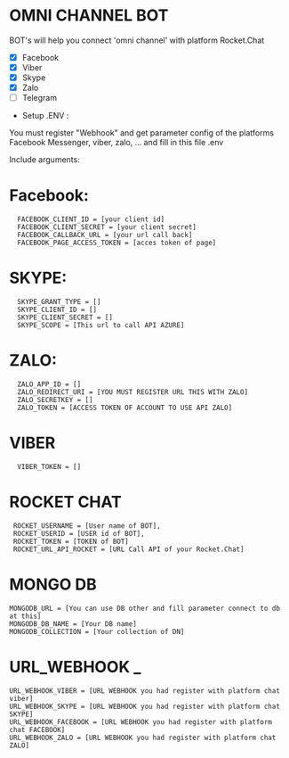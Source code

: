 # OMNI CHANNEL BOT

BOT's will help you connect 'omni channel' with platform Rocket.Chat
- [x] Facebook
- [x] Viber
- [x] Skype
- [x] Zalo
- [ ] Telegram

* Setup .ENV : 

You must register "Webhook" and get parameter config of the platforms Facebook Messenger, viber, zalo, ... and fill in this file .env

Include arguments:

  # Facebook:
      FACEBOOK_CLIENT_ID = [your client id]
      FACEBOOK_CLIENT_SECRET = [your client secret]
      FACEBOOK_CALLBACK_URL = [your url call back]
      FACEBOOK_PAGE_ACCESS_TOKEN = [acces token of page]
      
  # SKYPE:
      SKYPE_GRANT_TYPE = []
      SKYPE_CLIENT_ID = []
      SKYPE_CLIENT_SECRET = []
      SKYPE_SCOPE = [This url to call API AZURE]
      
  # ZALO:
      ZALO_APP_ID = []
      ZALO_REDIRECT_URI = [YOU MUST REGISTER URL THIS WITH ZALO]
      ZALO_SECRETKEY = []
      ZALO_TOKEN = [ACCESS TOKEN OF ACCOUNT TO USE API ZALO]
      
  # VIBER
      VIBER_TOKEN = []

  # ROCKET CHAT
     ROCKET_USERNAME = [User name of BOT],
     ROCKET_USERID = [USER id of BOT],
     ROCKET_TOKEN = [TOKEN of BOT]
     ROCKET_URL_API_ROCKET = [URL Call API of your Rocket.Chat]

  # MONGO DB
    MONGODB_URL = [You can use DB other and fill parameter connect to db at this]
    MONGODB_DB_NAME = [Your DB name]
    MONGODB_COLLECTION = [Your collection of DN]  
      
  # URL_WEBHOOK _
    URL_WEBHOOK_VIBER = [URL WEBHOOK you had register with platform chat viber]
    URL_WEBHOOK_SKYPE = [URL WEBHOOK you had register with platform chat SKYPE]
    URL_WEBHOOK_FACEBOOK = [URL WEBHOOK you had register with platform chat FACEBOOK]
    URL_WEBHOOK_ZALO = [URL WEBHOOK you had register with platform chat ZALO]
    
